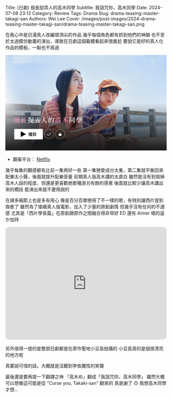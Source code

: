 Title: (日劇) 擅長捉弄人的高木同學
Subtitle: 我詛咒你，高木同學
Date: 2024-07-08 23:13
Category: Review
Tags: Drama
Slug: drama-teasing-master-takagi-san
Authors: Wei Lee
Cover: /images/post-images/2024-drama-teasing-master-takagi-san/drama-teasing-master-takagi-san.png

在我心中是日漫真人改編很頂尖的作品
幾乎每個角色都有抓到他們的神韻
也不至於太過模仿動畫的演出，導致在日劇這個載體看起來很尷尬
要說它是好的真人化作品的模板，一點也不爲過

<!--more-->

![drama-teasing-master-takagi-san](/images/post-images/2024-drama-teasing-master-takagi-san/drama-teasing-master-takagi-san.png)

* 觀看平台： [Netflix](https://www.netflix.com/title81729961)

幾乎每集的觀感都有比前一集再好一些
第一集戀愛成分太重，第二集就平衡回來
配樂太小聲，後面就提升配樂音量
前期真人版高木講的太直白
雖然是沒有到毀掉高木人設的程度，但還是更喜歡她那種游刃有餘的感覺
後面就比較少讓高木講出來的橋段
能演出來就不要用說的

在諸多細節上也是多有用心
像是百分百單戀用了不一樣的歌，有特別讓西片提到換歌了
雖然為了接續真人版電影，加入了少量的原創劇情
但幾乎沒有任何的不適感
尤其是「西片學長篇」在原創跟原作之間融合得非常好
ED 還有 Aimer 唱的遥か加持

<iframe style="border-radius:12px" src="https://open.spotify.com/embed/track/4sPGTpguVhyD2KkMKTiJOu?utm_source=generator" width="100%" height="352" frameBorder="0" allowfullscreen="" allow="autoplay; clipboard-write; encrypted-media; fullscreen; picture-in-picture" loading="lazy"></iframe>

另外值得一提的是整部日劇都是在原作聖地小豆島拍攝的
小豆島真的是個很漂亮的地方呢

真要說可惜的話，大概就是沒聽到李依魔性的笑聲

最後還是要再提一下翻譯之神
「高木め」翻成「我詛咒你，高木同學」
雖然大概可以想像這可能是從 "Curse you, Takaki-san" 翻來的
真是謝了 🙃
我想高木同學才想...

